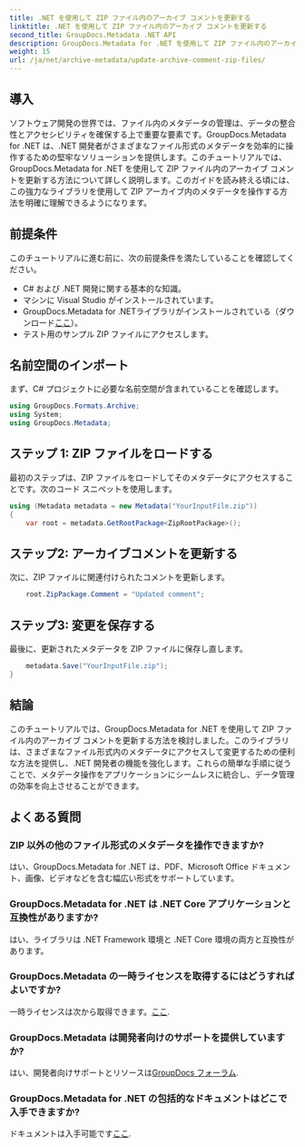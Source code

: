 ```yaml
---
title: .NET を使用して ZIP ファイル内のアーカイブ コメントを更新する
linktitle: .NET を使用して ZIP ファイル内のアーカイブ コメントを更新する
second_title: GroupDocs.Metadata .NET API
description: GroupDocs.Metadata for .NET を使用して ZIP ファイル内のアーカイブ コメントを更新する方法を学びます。C# アプリケーションでのメタデータ管理を簡単に強化します。
weight: 15
url: /ja/net/archive-metadata/update-archive-comment-zip-files/
---
```

## 導入
ソフトウェア開発の世界では、ファイル内のメタデータの管理は、データの整合性とアクセシビリティを確保する上で重要な要素です。GroupDocs.Metadata for .NET は、.NET 開発者がさまざまなファイル形式のメタデータを効率的に操作するための堅牢なソリューションを提供します。このチュートリアルでは、GroupDocs.Metadata for .NET を使用して ZIP ファイル内のアーカイブ コメントを更新する方法について詳しく説明します。このガイドを読み終える頃には、この強力なライブラリを使用して ZIP アーカイブ内のメタデータを操作する方法を明確に理解できるようになります。
## 前提条件
このチュートリアルに進む前に、次の前提条件を満たしていることを確認してください。
- C# および .NET 開発に関する基本的な知識。
- マシンに Visual Studio がインストールされています。
-  GroupDocs.Metadata for .NETライブラリがインストールされている（ダウンロード[ここ](https://releases.groupdocs.com/metadata/net/)）。
- テスト用のサンプル ZIP ファイルにアクセスします。

## 名前空間のインポート
まず、C# プロジェクトに必要な名前空間が含まれていることを確認します。
```csharp
using GroupDocs.Formats.Archive;
using System;
using GroupDocs.Metadata;
```
## ステップ 1: ZIP ファイルをロードする
最初のステップは、ZIP ファイルをロードしてそのメタデータにアクセスすることです。次のコード スニペットを使用します。
```csharp
using (Metadata metadata = new Metadata("YourInputFile.zip"))
{
    var root = metadata.GetRootPackage<ZipRootPackage>();
```
## ステップ2: アーカイブコメントを更新する
次に、ZIP ファイルに関連付けられたコメントを更新します。
```csharp
    root.ZipPackage.Comment = "Updated comment";
```
## ステップ3: 変更を保存する
最後に、更新されたメタデータを ZIP ファイルに保存し直します。
```csharp
    metadata.Save("YourInputFile.zip");
}
```

## 結論
このチュートリアルでは、GroupDocs.Metadata for .NET を使用して ZIP ファイル内のアーカイブ コメントを更新する方法を検討しました。このライブラリは、さまざまなファイル形式内のメタデータにアクセスして変更するための便利な方法を提供し、.NET 開発者の機能を強化します。これらの簡単な手順に従うことで、メタデータ操作をアプリケーションにシームレスに統合し、データ管理の効率を向上させることができます。

## よくある質問
### ZIP 以外の他のファイル形式のメタデータを操作できますか?
はい、GroupDocs.Metadata for .NET は、PDF、Microsoft Office ドキュメント、画像、ビデオなどを含む幅広い形式をサポートしています。
### GroupDocs.Metadata for .NET は .NET Core アプリケーションと互換性がありますか?
はい、ライブラリは .NET Framework 環境と .NET Core 環境の両方と互換性があります。
### GroupDocs.Metadata の一時ライセンスを取得するにはどうすればよいですか?
一時ライセンスは次から取得できます。[ここ](https://purchase.groupdocs.com/temporary-license/).
### GroupDocs.Metadata は開発者向けのサポートを提供していますか?
はい、開発者向けサポートとリソースは[GroupDocs フォーラム](https://forum.groupdocs.com/c/metadata/14).
### GroupDocs.Metadata for .NET の包括的なドキュメントはどこで入手できますか?
ドキュメントは入手可能です[ここ](https://tutorials.groupdocs.com/metadata/net/).